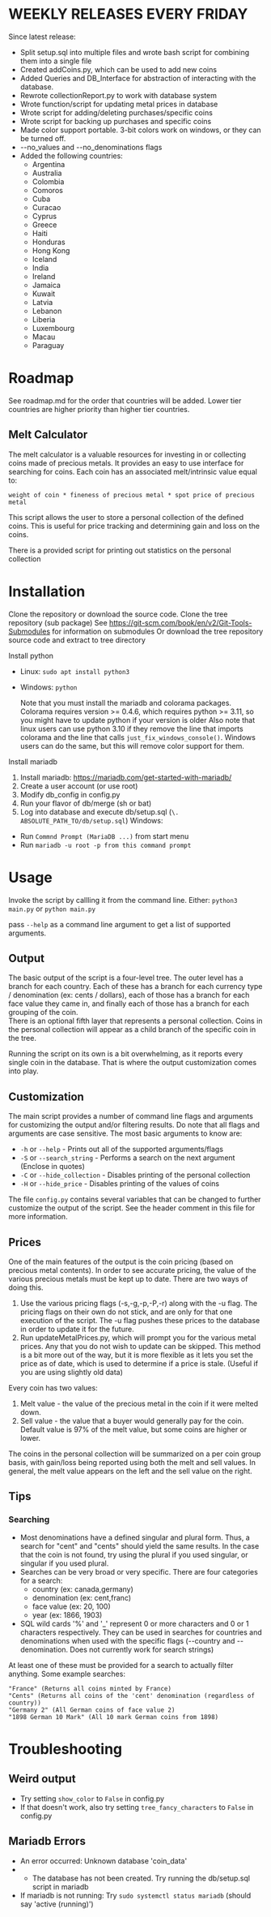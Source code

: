 # WEEKLY RELEASES EVERY FRIDAY

Since latest release:
* Split setup.sql into multiple files and wrote bash script for combining them into a single file
* Created addCoins.py, which can be used to add new coins
* Added Queries and DB_Interface for abstraction of interacting with the database.
* Rewrote collectionReport.py to work with database system
* Wrote function/script for updating metal prices in database
* Wrote script for adding/deleting purchases/specific coins
* Wrote script for backing up purchases and specific coins
* Made color support portable. 3-bit colors work on windows, or they can be turned off.
* --no_values and --no_denominations flags
* Added the following countries:
  * Argentina
  * Australia
  * Colombia
  * Comoros
  * Cuba
  * Curacao
  * Cyprus
  * Greece
  * Haiti
  * Honduras
  * Hong Kong
  * Iceland
  * India
  * Ireland
  * Jamaica
  * Kuwait
  * Latvia
  * Lebanon
  * Liberia
  * Luxembourg
  * Macau
  * Paraguay
# Roadmap
See roadmap.md for the order that countries will be added. Lower tier countries are higher priority than higher tier countries.
## Melt Calculator

The melt calculator is a valuable resources for investing in or collecting coins made of precious metals. It provides an easy to use interface for searching for coins. Each coin has an associated melt/intrinsic value equal to:
    
    weight of coin * fineness of precious metal * spot price of precious metal

This script allows the user to store a personal collection of the defined coins. This is useful for price tracking and determining gain and loss on the coins.

There is a provided script for printing out statistics on the personal collection

# Installation

Clone the repository or download the source code.
Clone the tree repository (sub package)
    See https://git-scm.com/book/en/v2/Git-Tools-Submodules for information on submodules
Or download the tree repository source code and extract to tree directory

Install python
* Linux: `sudo apt install python3`
* Windows: `python`

    Note that you must install the mariadb and colorama packages. Colorama requires version >= 0.4.6, which requires python >= 3.11, so you might have to update python if your version is older
    Also note that linux users can use python 3.10 if they remove the line that imports colorama and the line that calls `just_fix_windows_console()`. Windows users can do the same, but this will remove color support for them.

Install mariadb
1. Install mariadb: https://mariadb.com/get-started-with-mariadb/
2. Create a user account (or use root)
3. Modify db_config in config.py
4. Run your flavor of db/merge (sh or bat)
5. Log into database and execute db/setup.sql (`\. ABSOLUTE_PATH_TO/db/setup.sql`)
Windows:
* Run `Commnd Prompt (MariaDB ...)` from start menu
* Run `mariadb -u root -p from this command prompt`

# Usage

Invoke the script by callling it from the command line. Either:
`python3 main.py` or `python main.py`

pass `--help` as a command line argument to get a list of supported arguments.

## Output

The basic output of the script is a four-level tree. The outer level has a branch for each country. Each of these has a branch for each currency type / denomination (ex: cents / dollars),
 each of those has a branch for each face value they came in, and finally each of those has a branch for each grouping of the coin.  
There is an optional fifth layer that represents a personal collection. Coins in the personal collection will appear as a child branch of the specific coin in the tree.

Running the script on its own is a bit overwhelming, as it reports every single coin in the database. That is where the output customization comes into play.

## Customization

The main script provides a number of command line flags and arguments for customizing the output and/or filtering results. Do note that all flags and arguments are case sensitive. The most basic arguments to know are:
* `-h` or `--help` - Prints out all of the supported arguments/flags
* `-S` or `--search_string` - Performs a search on the next argument (Enclose in quotes)
* `-C` or `--hide_collection` - Disables printing of the personal collection
* `-H` or `--hide_price` - Disables printing of the values of coins

The file `config.py` contains several variables that can be changed to further customize the output of the script. See the header comment in this file for more information.

## Prices

One of the main features of the output is the coin pricing (based on precious metal contents). In order to see accurate pricing, the value of the various precious metals must be kept up to date. There 
are two ways of doing this.
1. Use the various pricing flags (-s,-g,-p,-P,-r) along with the -u flag. The pricing flags on their own do not stick, and are only for that one execution of the script. The -u flag pushes these prices to the database
 in order to update it for the future.
2. Run updateMetalPrices.py, which will prompt you for the various metal prices. Any that you do not wish to update can be skipped. This method is a bit more out of the way, but it is more flexible as it lets you set the price as of date, which is used to determine if a price is stale. (Useful if you are using slightly old data)

Every coin has two values: 
1. Melt value - the value of the precious metal in the coin if it were melted down.
2. Sell value - the value that a buyer would generally pay for the coin. Default value is 97% of the melt value, but some coins are higher or lower.

The coins in the personal collection will be summarized on a per coin group basis, with gain/loss being reported using both the melt and sell values. In general, the melt value appears on the left and the sell value on the right.

## Tips

### Searching

* Most denominations have a defined singular and plural form. Thus, a search for "cent" and "cents" should yield the same results. In the case that the coin is not found, try using the plural if you used singular, or singular if you used plural.
* Searches can be very broad or very specific. There are four categories for a search:
  * country (ex: canada,germany)
  * denomination (ex: cent,franc)
  * face value (ex: 20, 100)
  * year (ex: 1866, 1903)
* SQL wild cards '%' and '_' represent 0 or more characters and 0 or 1 characters respectively. They can be used in searches for countries and denominations when used with the specific flags (--country and --denomination. Does not currently work for search strings)

At least one of these must be provided for a search to actually filter anything. Some example searches:

    "France" (Returns all coins minted by France)
    "Cents" (Returns all coins of the 'cent' denomination (regardless of country))
    "Germany 2" (All German coins of face value 2)
    "1898 German 10 Mark" (All 10 mark German coins from 1898)

# Troubleshooting
## Weird output

* Try setting `show_color` to `False` in config.py
* If that doesn't work, also try setting `tree_fancy_characters` to `False` in config.py

## Mariadb Errors
* An error occurred: Unknown database 'coin_data'
* * The database has not been created. Try running the db/setup.sql script in mariadb
* If mariadb is not running: Try `sudo systemctl status mariadb` (should say 'active (running)')



